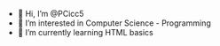 - 👋 Hi, I’m @PCicc5
- 👀 I’m interested in Computer Science - Programming
- 🌱 I’m currently learning HTML basics

<!---
PCicc5/PCicc5 is a ✨ special ✨ repository because its `README.md` (this file) appears on your GitHub profile.
You can click the Preview link to take a look at your changes.
--->
